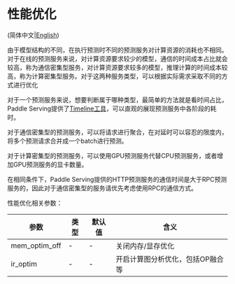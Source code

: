 # 性能优化

(简体中文|[English](./PERFORMANCE_OPTIM.md))

由于模型结构的不同，在执行预测时不同的预测服务对计算资源的消耗也不相同。对于在线的预测服务来说，对计算资源要求较少的模型，通信的时间成本占比就会较高，称为通信密集型服务，对计算资源要求较多的模型，推理计算的时间成本较高，称为计算密集型服务。对于这两种服务类型，可以根据实际需求采取不同的方式进行优化

对于一个预测服务来说，想要判断属于哪种类型，最简单的方法就是看时间占比，Paddle Serving提供了[Timeline工具](../python/examples/util/README_CN.md)，可以直观的展现预测服务中各阶段的耗时。

对于通信密集型的预测服务，可以将请求进行聚合，在对延时可以容忍的限度内，将多个预测请求合并成一个batch进行预测。

对于计算密集型的预测服务，可以使用GPU预测服务代替CPU预测服务，或者增加GPU预测服务的显卡数量。

在相同条件下，Paddle Serving提供的HTTP预测服务的通信时间是大于RPC预测服务的，因此对于通信密集型的服务请优先考虑使用RPC的通信方式。

性能优化相关参数：

| 参数      | 类型 | 默认值 | 含义                      |
| --------- | ---- | ------ | -------------------------------- |
| mem_optim_off | - | -  | 关闭内存/显存优化                |
| ir_optim  | - | -  | 开启计算图分析优化，包括OP融合等 |
